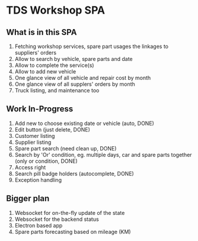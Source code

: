 # TDS Workshop SPA

## What is in this SPA

1. Fetching workshop services, spare part usages the linkages to suppliers' orders
2. Allow to search by vehicle, spare parts and date
3. Allow to complete the service(s)
4. Allow to add new vehicle
5. One glance view of all vehicle and repair cost by month
6. One glance view of all supplers' orders by month
7. Truck listing, and maintenance too

## Work In-Progress

1. Add new to choose existing date or vehicle (auto, DONE)
2. Edit button (just delete, DONE)
3. Customer listing
4. Supplier listing
5. Spare part search (need clean up, DONE)
6. Search by 'Or' condition, eg. multiple days, car and spare parts together (only or condition, DONE)
7. Access right
8. Search pill badge holders (autocomplete, DONE)
9. Exception handling

## Bigger plan

1. Websocket for on-the-fly update of the state
2. Websocket for the backend status
3. Electron based app
4. Spare parts forecasting based on mileage (KM)
